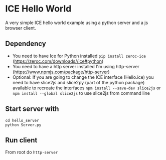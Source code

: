 # ICE Hello World
A very simple ICE hello world example using a python server and a js browser client.

## Dependency
- You need to have Ice for Python installed `pip install zeroc-ice` (https://zeroc.com/downloads//ice#python)
- You need to have a http server installed I'm using http-server (https://www.npmjs.com/package/http-server)
- Optional: If you are going to change the ICE interface (Hello.ice) you need to have slice2js and slice2py (part of the python package) available to recreate the interfaces `npm install --save-dev slice2js` or `npm install --global slice2js` to use slice2js from command line 


## Start server with
```
cd hello_server
python Server.py
```

## Run client
From root do
`http-server`